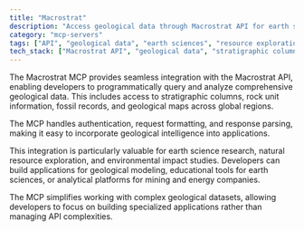 ```yaml
---
title: "Macrostrat"
description: "Access geological data through Macrostrat API for earth sciences, resource exploration, and environmental analysis."
category: "mcp-servers"
tags: ["API", "geological data", "earth sciences", "resource exploration", "environmental analysis", "data integration", "authentication"]
tech_stack: ["Macrostrat API", "geological data", "stratigraphic columns", "rock unit information", "fossil records", "geological maps", "geospatial analysis"]
---
```


The Macrostrat MCP provides seamless integration with the Macrostrat API, enabling developers to programmatically query and analyze comprehensive geological data. This includes access to stratigraphic columns, rock unit information, fossil records, and geological maps across global regions.

The MCP handles authentication, request formatting, and response parsing, making it easy to incorporate geological intelligence into applications.

This integration is particularly valuable for earth science research, natural resource exploration, and environmental impact studies. Developers can build applications for geological modeling, educational tools for earth sciences, or analytical platforms for mining and energy companies.

The MCP simplifies working with complex geological datasets, allowing developers to focus on building specialized applications rather than managing API complexities.